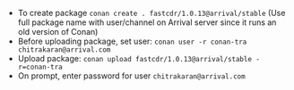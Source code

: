 - To create package `conan create . fastcdr/1.0.13@arrival/stable` (Use full package name with user/channel on Arrival server since it runs an old version of Conan)
- Before uploading package, set user: `conan user -r conan-tra chitrakaran@arrival.com`
- Upload package: `conan upload fastcdr/1.0.13@arrival/stable -r=conan-tra`
- On prompt, enter password for user `chitrakaran@arrival.com`
